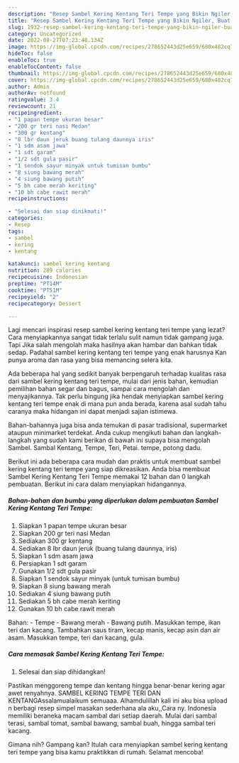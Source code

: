 ```yaml
---
description: "Resep Sambel Kering Kentang Teri Tempe yang Bikin Ngiler, Buat Buka Puasa Menggugah Selera"
title: "Resep Sambel Kering Kentang Teri Tempe yang Bikin Ngiler, Buat Buka Puasa Menggugah Selera"
slug: 1932-resep-sambel-kering-kentang-teri-tempe-yang-bikin-ngiler-buat-buka-puasa-menggugah-selera
category: Uncategorized
date: 2022-08-27T07:23:48.134Z
image: https://img-global.cpcdn.com/recipes/278652443d25e659/680x482cq70/sambel-kering-kentang-teri-tempe-foto-resep-utama.jpg
hideToc: false
enableToc: true
enableTocContent: false
thumbnail: https://img-global.cpcdn.com/recipes/278652443d25e659/680x482cq70/sambel-kering-kentang-teri-tempe-foto-resep-utama.jpg
cover: https://img-global.cpcdn.com/recipes/278652443d25e659/680x482cq70/sambel-kering-kentang-teri-tempe-foto-resep-utama.jpg
author: Admin
authorAv: notfound
ratingvalue: 3.4
reviewcount: 21
recipeingredient:
- "1 papan tempe ukuran besar"
- "200 gr teri nasi Medan"
- "300 gr kentang"
- "8 lbr daun jeruk buang tulang daunnya iris"
- "1 sdm asam jawa"
- "1 sdt garam"
- "1/2 sdt gula pasir"
- "1 sendok sayur minyak untuk tumisan bumbu"
- "8 siung bawang merah"
- "4 siung bawang putih"
- "5 bh cabe merah keriting"
- "10 bh cabe rawit merah"
recipeinstructions:

- "Selesai dan siap dinikmati!"
categories:
- Resep
tags:
- sambel
- kering
- kentang

katakunci: sambel kering kentang 
nutrition: 289 calories
recipecuisine: Indonesian
preptime: "PT14M"
cooktime: "PT51M"
recipeyield: "2"
recipecategory: Dessert

---
```



Lagi mencari inspirasi resep sambel kering kentang teri tempe yang lezat? Cara menyiapkannya sangat tidak terlalu sulit namun tidak gampang juga. Tapi Jika salah mengolah maka hasilnya akan hambar dan bahkan tidak sedap. Padahal sambel kering kentang teri tempe yang enak harusnya Kan punya aroma dan rasa yang bisa memancing selera kita.


Ada beberapa hal yang sedikit banyak berpengaruh terhadap kualitas rasa dari sambel kering kentang teri tempe, mulai dari jenis bahan, kemudian pemilihan bahan segar dan bagus, sampai cara mengolah dan menyajikannya. Tak perlu bingung jika hendak menyiapkan sambel kering kentang teri tempe enak di mana pun anda berada, karena asal sudah tahu caranya maka hidangan ini dapat menjadi sajian istimewa.

Bahan-bahannya juga bisa anda temukan di pasar tradisional, supermarket ataupun minimarket terdekat. Anda cukup mengikuti bahan dan langkah-langkah yang sudah kami berikan di bawah ini supaya bisa mengolah Sambel. Sambal Kentang, Tempe, Teri, Petai. tempe, potong dadu.


Berikut ini ada beberapa cara mudah dan praktis untuk membuat sambel kering kentang teri tempe yang siap dikreasikan. Anda bisa membuat Sambel Kering Kentang Teri Tempe memakai 12 bahan dan 0 langkah pembuatan. Berikut ini cara dalam menyiapkan hidangannya.

<!--inarticleads1-->

##### Bahan-bahan dan bumbu yang diperlukan dalam pembuatan Sambel Kering Kentang Teri Tempe:

1. Siapkan 1 papan tempe ukuran besar
1. Siapkan 200 gr teri nasi Medan
1. Sediakan 300 gr kentang
1. Sediakan 8 lbr daun jeruk (buang tulang daunnya, iris)
1. Siapkan 1 sdm asam jawa
1. Persiapkan 1 sdt garam
1. Gunakan 1/2 sdt gula pasir
1. Siapkan 1 sendok sayur minyak (untuk tumisan bumbu)
1. Siapkan 8 siung bawang merah
1. Sediakan 4 siung bawang putih
1. Sediakan 5 bh cabe merah keriting
1. Gunakan 10 bh cabe rawit merah


Bahan: - Tempe - Bawang merah - Bawang putih. Masukkan tempe, ikan teri dan kacang. Tambahkan saus tiram, kecap manis, kecap asin dan air asam. Masukkan tempe, teri dan kacang, gula. 

<!--inarticleads2-->

##### Cara memasak Sambel Kering Kentang Teri Tempe:


1. Selesai dan siap dihidangkan!

Pastikan menggoreng tempe dan kentang hingga benar-benar kering agar awet renyahnya. SAMBEL KERING TEMPE TERI DAN KENTANGAssalamualaikum semuaaa. Alhamdulillah kali ini aku bisa upload n berbagi resep simpel masakan sederhana ala aku,,Cara ny. Indonesia memiliki beraneka macam sambal dari setiap daerah. Mulai dari sambal terasi, sambal tomat, sambal bawang, sambal buah, hingga sambal teri kacang. 

Gimana nih? Gampang kan? Itulah cara menyiapkan sambel kering kentang teri tempe yang bisa kamu praktikkan di rumah. Selamat mencoba!
